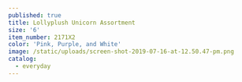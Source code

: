 ```yaml
---
published: true
title: Lollyplush Unicorn Assortment
size: '6'
item_number: 2171X2
color: 'Pink, Purple, and White'
image: /static/uploads/screen-shot-2019-07-16-at-12.50.47-pm.png
catalog:
  - everyday
---
```


